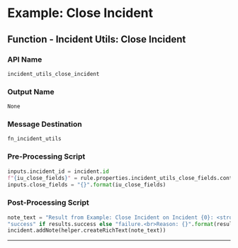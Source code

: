 <!--
    DO NOT MANUALLY EDIT THIS FILE
    THIS FILE IS AUTOMATICALLY GENERATED WITH resilient-sdk codegen
    Generated with resilient-sdk v50.1.262
-->

# Example: Close Incident

## Function - Incident Utils: Close Incident

### API Name
`incident_utils_close_incident`

### Output Name
`None`

### Message Destination
`fn_incident_utils`

### Pre-Processing Script
```python
inputs.incident_id = incident.id
f"{iu_close_fields}" = rule.properties.incident_utils_close_fields.content
inputs.close_fields = "{}".format(iu_close_fields)
```

### Post-Processing Script
```python
note_text = "Result from Example: Close Incident on Incident {0}: <strong>{1}</strong>".format(results.inputs['incident_id'], \
"success" if results.success else "failure.<br>Reason: {}".format(results.reason))
incident.addNote(helper.createRichText(note_text))
```

---

